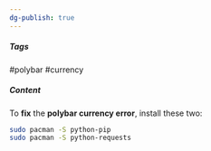 ```yaml
---
dg-publish: true
---
```

##### Tags

#polybar #currency

##### Content

To **fix** the **polybar currency error**, install these two:

```bash
sudo pacman -S python-pip
sudo pacman -S python-requests
```
